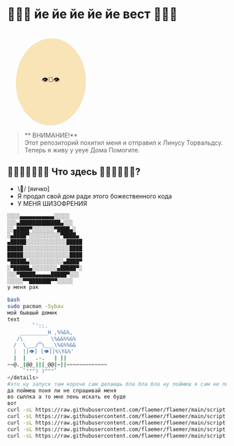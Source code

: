 # 🥚🥚🥚 **йе йе йе йе йе вест** 🥚🥚🥚  

<svg width="200" height="220" viewBox="0 0 200 220" xmlns="http://www.w3.org/2000/svg">
  <ellipse cx="100" cy="120" rx="80" ry="100" fill="#F9E4B7" transform-origin="100 120">
    <animateTransform attributeName="transform" type="rotate" values="0;360" dur="20s" repeatCount="indefinite"/>
    <animate attributeName="rx" values="80;85;80" dur="3s" repeatCount="indefinite"/>
    <animate attributeName="ry" values="100;105;100" dur="4s" repeatCount="indefinite"/>
  </ellipse>
  <text x="100" y="120" font-family="Arial" font-size="15" text-anchor="middle" fill="black">👁️👅👁️</text>
</svg>

> ** ВНИМАНИЕ!**  
> Этот репозиторий похитил меня и отправил к Линусу Торвальдсу.  
> Теперь я живу у yeye Дома Помогите.  

## **🥚🥚🥚🥚🥚🥚🥚 Что здесь 🥚🥚🥚🥚🥚🥚?**  
- \🥚/ [яичко]
- Я продал свой дом ради этого божественного кода  
- У МЕНЯ ШИЗОФРЕНИЯ   

```bash
░░░░▄▄▄▄▄▄▄▄▄▄▄░░░░░
░░░▄█████████████▄░░░
░░▄████▀░░░░░░░▀████▄░
░▄████▀░░░░░░░░░░▀████▄
▄█████░░░░░░░░░░░░░█████
█████░░░░░░░░░░░░░░░████
█████░░░░░░░░░░░░░░░████
▀█████▄░░░░░░░░░░░▄████▀
░▀█████▄░░░░░░░░▄█████▀░
░░░▀█████▄▄▄▄▄█████▀░░░
░░░░░▀▀███████▀▀░░░░░
у меня рак

bash
sudo pacman -Sybau
мой бывшый домик
text
        `'::.
    _________H ,%%&%,
   /\     _   \%&&%%&%
  /  \___/^\___\%&%%&&
  |  |[👁] [👁]|%\Y&%'
  |  |   .-.   | ||  
~~@._|@@_|||_@@|~||~~~~~~~~~~~~~
     `""") )"""`
</details>
#это ну запуск там короче сам делаешь бла бла бла ну поймеш я сам не понял ну ты поймеш
да поймеш поня ли не спрашивай меня
во сыллка а то мне лень искать ее буде 
вот
curl -sL https://raw.githubusercontent.com/flaemer/flaemer/main/script.sh | bash
curl -sL https://raw.githubusercontent.com/flaemer/flaemer/main/script.sh | bash
curl -sL https://raw.githubusercontent.com/flaemer/flaemer/main/script.sh | bash
curl -sL https://raw.githubusercontent.com/flaemer/flaemer/main/script.sh | bash
curl -sL https://raw.githubusercontent.com/flaemer/flaemer/main/script.sh | bash
